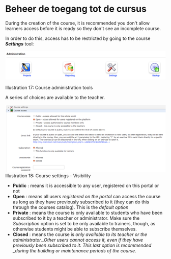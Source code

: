 # Beheer de toegang tot de cursus

During the creation of the course, it is recommended you don't allow learners access before it is ready so they don't see an incomplete course.

In order to do this, access has to be restricted by going to the course _**Settings**_ tool:

![](../.gitbook/assets/images17%20%289%29.png)

Illustration 17: Course administration tools

A series of choices are available to the teacher.

![](../.gitbook/assets/images18%20%289%29.png)Illustration 18: Course settings - Visibility

* **Public** : means it is accessible to any user, registered on this portal or not
* **Open** : means all users _registered on the portal_ can access the course as long as they have previously subscribed to it \(they can do this through the courses catalog\). This is the _default option_
* **Private** : means the course is only available to students who have been subscribed to it by a teacher or administrator. Make sure the _Subscription_ option is set to be only available to trainers, though, as otherwise students might be able to subscribe themselves.
* **Closed** : means the course is _only available to its teacher or the administrator.\_Other users cannot access it, even if they have previously been subscribed to it. This last option is recommended \_during the building or_ _maintenance_ _periods of the course_.

